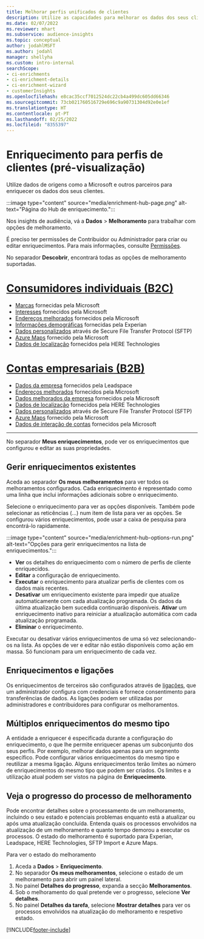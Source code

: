 ```yaml
---
title: Melhorar perfis unificados de clientes
description: Utilize as capacidades para melhorar os dados dos seus clientes.
ms.date: 02/07/2022
ms.reviewer: mhart
ms.subservice: audience-insights
ms.topic: conceptual
author: jodahlMSFT
ms.author: jodahl
manager: shellyha
ms.custom: intro-internal
searchScope:
- ci-enrichments
- ci-enrichment-details
- ci-enrichment-wizard
- customerInsights
ms.openlocfilehash: e8cac35ccf7012524dc22cb4a499dc605dd66346
ms.sourcegitcommit: 73cb021760516729e696c9a90731304d92e0e1ef
ms.translationtype: HT
ms.contentlocale: pt-PT
ms.lasthandoff: 02/25/2022
ms.locfileid: "8355397"
---
```

# <a name="enrichment-for-customer-profiles-preview"></a>Enriquecimento para perfis de clientes (pré-visualização)

Utilize dados de origens como a Microsoft e outros parceiros para enriquecer os dados dos seus clientes.

:::image type="content" source="media/enrichment-hub-page.png" alt-text="Página do Hub de enriquecimento.":::

Nos insights de audiência, vá a **Dados** > **Melhoramento** para trabalhar com opções de melhoramento.  

É preciso ter permissões de Contribuidor ou Administrador para criar ou editar enriquecimentos. Para mais informações, consulte [Permissões](permissions.md).

No separador **Descobrir**, encontrará todas as opções de melhoramento suportadas.

# <a name="individual-consumers-b-to-c"></a>[Consumidores individuais (B2C)](#tab/b2c)

- [Marcas](enrichment-microsoft.md) fornecidas pela Microsoft
- [Interesses](enrichment-microsoft.md) fornecidos pela Microsoft
- [Endereços melhorados](enrichment-enhanced-addresses.md) fornecidos pela Microsoft 
- [Informações demográficas](enrichment-experian.md) fornecidas pela Experian
- [Dados personalizados](enrichment-SFTP-custom-import.md) através de Secure File Transfer Protocol (SFTP) 
- [Azure Maps](enrichment-azure-maps.md) fornecido pela Microsoft
- [Dados de localização](enrichment-here.md) fornecidos pela HERE Technologies 

# <a name="business-accounts-b-to-b"></a>[Contas empresariais (B2B)](#tab/b2b)

- [Dados da empresa](enrichment-leadspace.md) fornecidos pela Leadspace
- [Endereços melhorados](enrichment-enhanced-addresses.md) fornecidos pela Microsoft 
- [Dados melhorados da empresa](enrichment-enhanced-company-data.md) fornecidos pela Microsoft
- [Dados de localização](enrichment-here.md) fornecidos pela HERE Technologies 
- [Dados personalizados](enrichment-SFTP-custom-import.md) através de Secure File Transfer Protocol (SFTP) 
- [Azure Maps](enrichment-azure-maps.md) fornecido pela Microsoft
- [Dados de interação de contas](enrichment-office.md) fornecidos pela Microsoft

---

No separador **Meus enriquecimentos**, pode ver os enriquecimentos que configurou e editar as suas propriedades.

## <a name="manage-existing-enrichments"></a>Gerir enriquecimentos existentes

Aceda ao separador **Os meus melhoramentos** para ver todos os melhoramentos configurados. Cada enriquecimento é representado como uma linha que inclui informações adicionais sobre o enriquecimento.

Selecione o enriquecimento para ver as opções disponíveis. Também pode selecionar as reticências (...) num item de lista para ver as opções. Se configurou vários enriquecimentos, pode usar a caixa de pesquisa para encontrá-lo rapidamente.

:::image type="content" source="media/enrichment-hub-options-run.png" alt-text="Opções para gerir enriquecimentos na lista de enriquecimentos.":::

- **Ver** os detalhes do enriquecimento com o número de perfis de cliente enriquecidos.
- **Editar** a configuração de enriquecimento.
- **Executar** o enriquecimento para atualizar perfis de clientes com os dados mais recentes.
- **Desativar** um enriquecimento existente para impedir que atualize automaticamente com cada atualização programada. Os dados da última atualização bem sucedida continuarão disponíveis. **Ativar** um enriquecimento inativo para reiniciar a atualização automática com cada atualização programada.
- **Eliminar** o enriquecimento.

Executar ou desativar vários enriquecimentos de uma só vez selecionando-os na lista. As opções de ver e editar não estão disponíveis como ação em massa. Só funcionam para um enriquecimento de cada vez.

## <a name="enrichments-and-connections"></a>Enriquecimentos e ligações

Os enriquecimentos de terceiros são configurados através de [ligações](connections.md), que um administrador configura com credenciais e fornece consentimento para transferências de dados. As ligações podem ser utilizadas por administradores e contribuidores para configurar os melhoramentos.  

## <a name="multiple-enrichments-of-the-same-type"></a>Múltiplos enriquecimentos do mesmo tipo

A entidade a enriquecer é especificada durante a configuração do enriquecimento, o que lhe permite enriquecer apenas um subconjunto dos seus perfis. Por exemplo, melhorar dados apenas para um segmento específico. Pode configurar vários enriquecimentos do mesmo tipo e reutilizar a mesma ligação. Alguns enriquecimentos terão limites ao número de enriquecimentos do mesmo tipo que podem ser criados. Os limites e a utilização atual podem ser vistos na página de **Enriquecimento**.

## <a name="see-the-progress-of-the-enrichment-process"></a>Veja o progresso do processo de melhoramento

Pode encontrar detalhes sobre o processamento de um melhoramento, incluindo o seu estado e potenciais problemas enquanto está a atualizar ou após uma atualização concluída. Entenda quais os processos envolvidos na atualização de um melhoramento e quanto tempo demorou a executar os processos. O estado do melhoramento é suportado para Experian, Leadspace, HERE Technologies, SFTP Import e Azure Maps.

Para ver o estado do melhoramento

1. Aceda a **Dados** > **Enriquecimento**. 
1. No separador **Os meus melhoramentos**, selecione o estado de um melhoramento para abrir um painel lateral. 
1. No painel **Detalhes do progresso**, expanda a secção **Melhoramentos**. 
1. Sob o melhoramento do qual pretende ver o progresso, selecione **Ver detalhes**. 
1. No painel **Detalhes da tarefa**, selecione **Mostrar detalhes** para ver os processos envolvidos na atualização do melhoramento e respetivo estado. 

[!INCLUDE[footer-include](../includes/footer-banner.md)]
